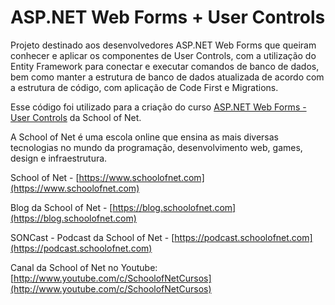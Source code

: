 ﻿# ASP.NET Web Forms + User Controls

Projeto destinado aos desenvolvedores ASP.NET Web Forms que queiram conhecer e aplicar os componentes de User Controls, com a utilização do Entity Framework para conectar e executar comandos de banco de dados, bem como manter a estrutura de banco de dados atualizada de acordo com a estrutura de código, com aplicação de Code First e Migrations.

Esse código foi utilizado para a criação do curso [ASP.NET Web Forms - User Controls](https://www.schoolofnet.com/curso/aspnet/aspnet-web-forms/aspnet-web-forms-user-controls/) da School of Net.

A School of Net é uma escola online que ensina as mais diversas tecnologias no mundo da programação, desenvolvimento web, games, design e infraestrutura.

School of Net - [https://www.schoolofnet.com](https://www.schoolofnet.com)

Blog da School of Net - [https://blog.schoolofnet.com](https://blog.schoolofnet.com)

SONCast - Podcast da School of Net - [https://podcast.schoolofnet.com](https://podcast.schoolofnet.com)

Canal da School of Net no Youtube: [http://www.youtube.com/c/SchoolofNetCursos](http://www.youtube.com/c/SchoolofNetCursos)